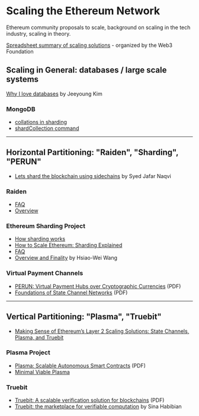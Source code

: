 
# Scaling the Ethereum Network

Ethereum community proposals to scale, background on scaling in the tech industry, scaling in theory.

[Spreadsheet summary of scaling solutions](https://docs.google.com/spreadsheets/d/1BQ0bK_LhSQvxtvXryVoIcmxeKMuVJCq6oD0aS5_hpC8/edit#gid=0) - organized by the Web3 Foundation

## Scaling in General: databases / large scale systems

[Why I love databases](https://medium.com/@jeeyoungk/why-i-love-databases-1d4cc433685f) by Jeeyoung Kim

### MongoDB

- [collations in sharding](https://docs.mongodb.com/manual/sharding/#collations-in-sharding)
- [shardCollection command](https://docs.mongodb.com/manual/reference/command/shardCollection/)

---

## Horizontal Partitioning: "Raiden", "Sharding", "PERUN"

- [Lets shard the blockchain using sidechains](https://medium.com/karachain/lets-shard-the-blockchain-using-sidechains-ea42d98b7b28) by Syed Jafar Naqvi

### Raiden
- [FAQ](https://raiden.network/faq.html)
- [Overview](https://raiden.network/101.html)

### Ethereum Sharding Project
- [How sharding works](https://medium.com/@jeeyoungk/how-sharding-works-b4dec46b3f6)
- [How to Scale Ethereum: Sharding Explained](https://medium.com/prysmatic-labs/how-to-scale-ethereum-sharding-explained-ba2e283b7fce)
- [FAQ](https://github.com/ethereum/wiki/wiki/Sharding-FAQ)
- [Overview and Finality](https://medium.com/@icebearhww/ethereum-sharding-and-finality-65248951f649) by Hsiao-Wei Wang

### Virtual Payment Channels

- [PERUN: Virtual Payment Hubs
over Cryptographic Currencies](https://eprint.iacr.org/2017/635.pdf) (PDF)
- [Foundations of State Channel Networks](https://eprint.iacr.org/2018/320.pdf) (PDF)

---

## Vertical Partitioning: "Plasma", "Truebit"

- [Making Sense of Ethereum’s Layer 2 Scaling Solutions: State Channels, Plasma, and Truebit](https://medium.com/l4-media/making-sense-of-ethereums-layer-2-scaling-solutions-state-channels-plasma-and-truebit-22cb40dcc2f4)

### Plasma Project

- [Plasma: Scalable Autonomous Smart Contracts](https://plasma.io/plasma.pdf) (PDF)
- [Minimal Viable Plasma](https://ethresear.ch/t/minimal-viable-plasma/426)

### Truebit

- [Truebit: A scalable verification solution for blockchains](https://people.cs.uchicago.edu/~teutsch/papers/truebit.pdf) (PDF)
- [Truebit: the marketplace for verifiable computation](https://medium.com/truebit/truebit-the-marketplace-for-verifiable-computation-f51d1726798f) by Sina Habibian






